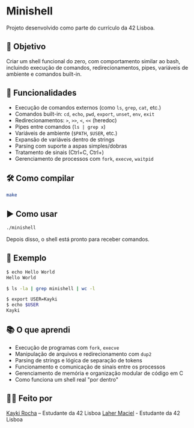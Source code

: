 
# Minishell

Projeto desenvolvido como parte do currículo da 42 Lisboa.

## 🧠 Objetivo

Criar um shell funcional do zero, com comportamento similar ao bash, incluindo execução de comandos, redirecionamentos, pipes, variáveis de ambiente e comandos built-in.

## 🔧 Funcionalidades

- Execução de comandos externos (como `ls`, `grep`, `cat`, etc.)
- Comandos built-in: `cd`, `echo`, `pwd`, `export`, `unset`, `env`, `exit`
- Redirecionamentos: `>`, `>>`, `<`, `<<` (heredoc)
- Pipes entre comandos (`ls | grep x`)
- Variáveis de ambiente (`$PATH`, `$USER`, etc.)
- Expansão de variáveis dentro de strings
- Parsing com suporte a aspas simples/dobras
- Tratamento de sinais (Ctrl+C, Ctrl+\)
- Gerenciamento de processos com `fork`, `execve`, `waitpid`

## 🛠️ Como compilar

```bash
make
```

## ▶️ Como usar

```bash
./minishell
```

Depois disso, o shell está pronto para receber comandos.

## 🧪 Exemplo

```bash
$ echo Hello World
Hello World

$ ls -la | grep minishell | wc -l

$ export USER=Kayki
$ echo $USER
Kayki
```

## 📚 O que aprendi

- Execução de programas com `fork`, `execve`
- Manipulação de arquivos e redirecionamento com `dup2`
- Parsing de strings e lógica de separação de tokens
- Funcionamento e comunicação de sinais entre os processos
- Gerenciamento de memória e organização modular de código em C
- Como funciona um shell real "por dentro"

## 🧑‍💻 Feito por

[Kayki Rocha](https://github.com/UnderOfAll) – Estudante da 42 Lisboa
[Laher Maciel](https://github.com/LaherMaciel) - Estudante da 42 Lisboa
